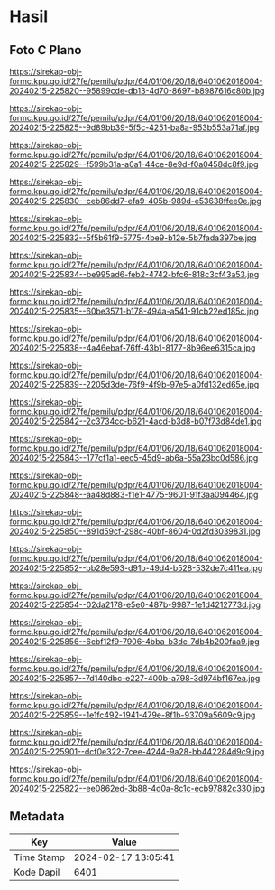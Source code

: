 # Hasil

## Foto C Plano

https://sirekap-obj-formc.kpu.go.id/27fe/pemilu/pdpr/64/01/06/20/18/6401062018004-20240215-225820--95899cde-db13-4d70-8697-b8987616c80b.jpg

https://sirekap-obj-formc.kpu.go.id/27fe/pemilu/pdpr/64/01/06/20/18/6401062018004-20240215-225825--9d89bb39-5f5c-4251-ba8a-953b553a71af.jpg

https://sirekap-obj-formc.kpu.go.id/27fe/pemilu/pdpr/64/01/06/20/18/6401062018004-20240215-225829--f599b31a-a0a1-44ce-8e9d-f0a0458dc8f9.jpg

https://sirekap-obj-formc.kpu.go.id/27fe/pemilu/pdpr/64/01/06/20/18/6401062018004-20240215-225830--ceb86dd7-efa9-405b-989d-e53638ffee0e.jpg

https://sirekap-obj-formc.kpu.go.id/27fe/pemilu/pdpr/64/01/06/20/18/6401062018004-20240215-225832--5f5b61f9-5775-4be9-b12e-5b7fada397be.jpg

https://sirekap-obj-formc.kpu.go.id/27fe/pemilu/pdpr/64/01/06/20/18/6401062018004-20240215-225834--be995ad6-feb2-4742-bfc6-818c3cf43a53.jpg

https://sirekap-obj-formc.kpu.go.id/27fe/pemilu/pdpr/64/01/06/20/18/6401062018004-20240215-225835--60be3571-b178-494a-a541-91cb22ed185c.jpg

https://sirekap-obj-formc.kpu.go.id/27fe/pemilu/pdpr/64/01/06/20/18/6401062018004-20240215-225838--4a46ebaf-76ff-43b1-8177-8b96ee6315ca.jpg

https://sirekap-obj-formc.kpu.go.id/27fe/pemilu/pdpr/64/01/06/20/18/6401062018004-20240215-225839--2205d3de-76f9-4f9b-97e5-a0fd132ed65e.jpg

https://sirekap-obj-formc.kpu.go.id/27fe/pemilu/pdpr/64/01/06/20/18/6401062018004-20240215-225842--2c3734cc-b621-4acd-b3d8-b07f73d84de1.jpg

https://sirekap-obj-formc.kpu.go.id/27fe/pemilu/pdpr/64/01/06/20/18/6401062018004-20240215-225843--177cf1a1-eec5-45d9-ab6a-55a23bc0d586.jpg

https://sirekap-obj-formc.kpu.go.id/27fe/pemilu/pdpr/64/01/06/20/18/6401062018004-20240215-225848--aa48d883-f1e1-4775-9601-91f3aa094464.jpg

https://sirekap-obj-formc.kpu.go.id/27fe/pemilu/pdpr/64/01/06/20/18/6401062018004-20240215-225850--891d59cf-298c-40bf-8604-0d2fd3039831.jpg

https://sirekap-obj-formc.kpu.go.id/27fe/pemilu/pdpr/64/01/06/20/18/6401062018004-20240215-225852--bb28e593-d91b-49d4-b528-532de7c411ea.jpg

https://sirekap-obj-formc.kpu.go.id/27fe/pemilu/pdpr/64/01/06/20/18/6401062018004-20240215-225854--02da2178-e5e0-487b-9987-1e1d4212773d.jpg

https://sirekap-obj-formc.kpu.go.id/27fe/pemilu/pdpr/64/01/06/20/18/6401062018004-20240215-225856--6cbf12f9-7906-4bba-b3dc-7db4b200faa9.jpg

https://sirekap-obj-formc.kpu.go.id/27fe/pemilu/pdpr/64/01/06/20/18/6401062018004-20240215-225857--7d140dbc-e227-400b-a798-3d974bf167ea.jpg

https://sirekap-obj-formc.kpu.go.id/27fe/pemilu/pdpr/64/01/06/20/18/6401062018004-20240215-225859--1e1fc492-1941-479e-8f1b-93709a5609c9.jpg

https://sirekap-obj-formc.kpu.go.id/27fe/pemilu/pdpr/64/01/06/20/18/6401062018004-20240215-225901--dcf0e322-7cee-4244-9a28-bb442284d9c9.jpg

https://sirekap-obj-formc.kpu.go.id/27fe/pemilu/pdpr/64/01/06/20/18/6401062018004-20240215-225822--ee0862ed-3b88-4d0a-8c1c-ecb97882c330.jpg


## Metadata

| Key        | Value               |
| ---------- | ------------------- |
| Time Stamp | 2024-02-17 13:05:41 |
| Kode Dapil | 6401                |



